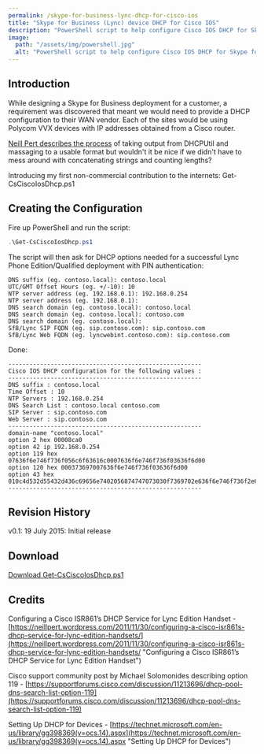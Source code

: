```yaml
---
permalink: /skype-for-business-lync-dhcp-for-cisco-ios
title: "Skype for Business (Lync) device DHCP for Cisco IOS"
description: "PowerShell script to help configure Cisco IOS DHCP for Skype for Business and Lync devices"
image:
  path: "/assets/img/powershell.jpg"
  alt: "PowerShell script to help configure Cisco IOS DHCP for Skype for Business and Lync devices"
---
```

## Introduction

While designing a Skype for Business deployment for a customer, a requirement was discovered that meant we would need to provide a DHCP configuration to their WAN vendor. Each of the sites would be using Polycom VVX devices with IP addresses obtained from a Cisco router.

[Neill Pert describes the process](https://neillpert.wordpress.com/2011/11/30/configuring-a-cisco-isr861s-dhcp-service-for-lync-edition-handsets/ "Configuring a Cisco ISR861’s DHCP Service for Lync Edition Handset") of taking output from DHCPUtil and massaging to a usable format but wouldn't it be nice if we didn't have to mess around with concatenating strings and counting lengths?

Introducing my first non-commercial contribution to the internets: Get-CsCiscoIosDhcp.ps1

## Creating the Configuration

Fire up PowerShell and run the script:

```powershell
.\Get-CsCiscoIosDhcp.ps1
```

The script will then ask for DHCP options needed for a successful Lync Phone Edition/Qualified deployment with PIN authentication:

```console
DNS suffix (eg. contoso.local): contoso.local
UTC/GMT Offset Hours (eg. +/-10): 10
NTP server address (eg. 192.168.0.1): 192.168.0.254
NTP server address (eg. 192.168.0.1): 
DNS search domain (eg. contoso.local): contoso.local
DNS search domain (eg. contoso.local): contoso.com
DNS search domain (eg. contoso.local):
SfB/Lync SIP FQDN (eg. sip.contoso.com): sip.contoso.com
SfB/Lync Web FQDN (eg. lyncwebint.contoso.com): sip.contoso.com
```

Done:

```console
-------------------------------------------------------
Cisco IOS DHCP configuration for the following values :
-------------------------------------------------------
DNS suffix : contoso.local
Time Offset : 10
NTP Servers : 192.168.0.254
DNS Search List : contoso.local contoso.com
SIP Server : sip.contoso.com
Web Server : sip.contoso.com
-------------------------------------------------------
domain-name "contoso.local"
option 2 hex 00008ca0
option 42 ip 192.168.0.254
option 119 hex 07636f6e746f736f056c6f63616c0007636f6e746f736f03636f6d00
option 120 hex 000373697007636f6e746f736f03636f6d00
option 43 hex 010c4d532d55432d436c69656e7402056874747073030f7369702e636f6e746f736f2e636f6d040334343305252f4365727450726f762f4365727450726f766973696f6e696e67536572766963652e737663
-------------------------------------------------------
```
## Revision History

v0.1: 19 July 2015: Initial release

## Download

[Download Get-CsCiscoIosDhcp.ps1](/assets/misc/get-csciscoiosdhcp.zip "Download")

## Credits

Configuring a Cisco ISR861’s DHCP Service for Lync Edition Handset - [https://neillpert.wordpress.com/2011/11/30/configuring-a-cisco-isr861s-dhcp-service-for-lync-edition-handsets/](https://neillpert.wordpress.com/2011/11/30/configuring-a-cisco-isr861s-dhcp-service-for-lync-edition-handsets/ "Configuring a Cisco ISR861’s DHCP Service for Lync Edition Handset")

Cisco support community post by Michael Solomonides describing option 119 - [https://supportforums.cisco.com/discussion/11213696/dhcp-pool-dns-search-list-option-119](https://supportforums.cisco.com/discussion/11213696/dhcp-pool-dns-search-list-option-119)

Setting Up DHCP for Devices - [https://technet.microsoft.com/en-us/library/gg398369(v=ocs.14).aspx](https://technet.microsoft.com/en-us/library/gg398369(v=ocs.14).aspx "Setting Up DHCP for Devices")